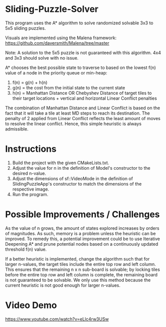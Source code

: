 # Sliding-Puzzle-Solver

This program uses the A* algorithm to solve randomized solvable 3x3 to 5x5 sliding puzzles.

Visuals are implemented using the Malena framework: https://github.com/daversmith/Malena/tree/master

Note: A solution to the 5x5 puzzle is not guaranteed with this algorithm. 4x4 and 3x3 should solve with no issue.

A* chooses the best possible state to traverse to based on the lowest f(n) value of a node in the priority queue or min-heap:
1. f(n) = g(n) + h(n)
2. g(n) = the cost from the initial state to the current state
3. h(n) = Manhattan Distance OR Chebyshev Distance of target tiles to their target locations + vertical and horizontal Linear Conflict penalties

The combination of Manhattan Distance and Linear Conflict  is based on the fact that it will take a tile at least MD steps to reach its destination. The penalty of 2 applied from Linear Conflict reflects the least amount of moves to resolve the linear conflict. Hence, this simple heuristic is always admissible.

# Instructions

1. Build the project with the given CMakeLists.txt.
2. Adjust the value for n in the definition of Model's constructor to the desired n-value.
3. Adjust the dimensions of sf::VideoMode in the definition of SlidingPuzzleApp's constructor to match the dimensions of the respective image.
4. Run the program.

# Possible Improvements / Challenges

As the value of n grows, the amount of states explored increases by orders of magnitudes. As such, memory is a problem unless the heuristic can be improved. To remedy this, a potential improvement could be to use Iterative Deepening A* and prune potential nodes based on a continuously updated threshold f(n) value.

If a better heuristic is implemented, change the algorithm such that for larger n-values, the target tiles include the entire top row and left column. This ensures that the remaining n x n sub-board is solvable; by locking tiles before the entire top row and left column is complete, the remaining board is not guaranteed to be solvable. We only use this method because the current heuristic is not good enough for larger n-values.

# Video Demo

https://www.youtube.com/watch?v=eLlc4rw3USw
